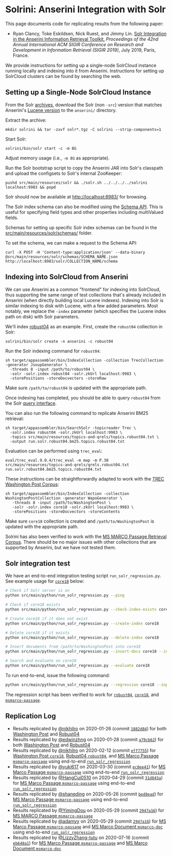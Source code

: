 # Solrini: Anserini Integration with Solr

This page documents code for replicating results from the following paper:

+ Ryan Clancy, Toke Eskildsen, Nick Ruest, and Jimmy Lin. [Solr Integration in the Anserini Information Retrieval Toolkit.](https://cs.uwaterloo.ca/~jimmylin/publications/Clancy_etal_SIGIR2019a.pdf) _Proceedings of the 42nd Annual International ACM SIGIR Conference on Research and Development in Information Retrieval (SIGIR 2019)_, July 2019, Paris, France.

We provide instructions for setting up a single-node SolrCloud instance running locally and indexing into it from Anserini.
Instructions for setting up SolrCloud clusters can be found by searching the web.

## Setting up a Single-Node SolrCloud Instance

From the Solr [archives](https://archive.apache.org/dist/lucene/solr/), download the Solr (non `-src`) version that matches Anserini's [Lucene version](https://github.com/castorini/anserini/blob/master/pom.xml#L36) to the `anserini/` directory.

Extract the archive:

```
mkdir solrini && tar -zxvf solr*.tgz -C solrini --strip-components=1
```

Start Solr:

```
solrini/bin/solr start -c -m 8G
```

Adjust memory usage (i.e., `-m 8G` as appropriate).

Run the Solr bootstrap script to copy the Anserini JAR into Solr's classpath and upload the configsets to Solr's internal ZooKeeper:

```
pushd src/main/resources/solr && ./solr.sh ../../../../solrini localhost:9983 && popd
```

Solr should now be available at [http://localhost:8983/](http://localhost:8983/) for browsing.

The Solr index schema can also be modified using the [Schema API](https://lucene.apache.org/solr/guide/8_3/schema-api.html). This is useful for specifying field types and other properties including multiValued fields.

Schemas for setting up specific Solr index schemas can be found in the [src/main/resources/solr/schemas/](../src/main/resources/solr/schemas/) folder.

To set the schema, we can make a request to the Schema API:

```
curl -X POST -H 'Content-type:application/json' --data-binary @src/main/resources/solr/schemas/SCHEMA_NAME.json http://localhost:8983/solr/COLLECTION_NAME/schema
```

## Indexing into SolrCloud from Anserini

We can use Anserini as a common "frontend" for indexing into SolrCloud, thus supporting the same range of test collections that's already included in Anserini (when directly building local Lucene indexes).
Indexing into Solr is similar indexing to disk with Lucene, with a few added parameters.
Most notably, we replace the `-index` parameter (which specifies the Lucene index path on disk) with Solr parameters.

We'll index [robust04](regressions-robust04.md) as an example.
First, create the `robust04` collection in Solr:

```
solrini/bin/solr create -n anserini -c robust04
```

Run the Solr indexing command for `robust04`:

```
sh target/appassembler/bin/IndexCollection -collection TrecCollection -generator JsoupGenerator \
  -threads 8 -input /path/to/robust04 \
  -solr -solr.index robust04 -solr.zkUrl localhost:9983 \
  -storePositions -storeDocvectors -storeRaw
```

Make sure `/path/to/robust04` is updated with the appropriate path.

Once indexing has completed, you should be able to query `robust04` from the Solr [query interface](http://localhost:8983/solr/#/robust04/query).

You can also run the following command to replicate Anserini BM25 retrieval:

```
sh target/appassembler/bin/SearchSolr -topicreader Trec \
  -solr.index robust04 -solr.zkUrl localhost:9983 \
  -topics src/main/resources/topics-and-qrels/topics.robust04.txt \
  -output run.solr.robust04.bm25.topics.robust04.txt
```

Evaluation can be performed using `trec_eval`:

```
eval/trec_eval.9.0.4/trec_eval -m map -m P.30 src/main/resources/topics-and-qrels/qrels.robust04.txt run.solr.robust04.bm25.topics.robust04.txt
```

These instructions can be straightforwardly adapted to work with the [TREC Washington Post Corpus](regressions-core18.md):

```
sh target/appassembler/bin/IndexCollection -collection WashingtonPostCollection -generator WapoGenerator \
   -threads 8 -input /path/to/WashingtonPost \
   -solr -solr.index core18 -solr.zkUrl localhost:9983 \
   -storePositions -storeDocvectors -storeContents
```

Make sure `core18` collection is created and `/path/to/WashingtonPost` is updated with the appropriate path.

Solrini has also been verified to work with the [MS MARCO Passage Retrieval Corpus](experiments-msmarco-passage.md).
There should be no major issues with other collections that are supported by Anserini, but we have not tested them.

## Solr integration test

We have an end-to-end integration testing script `run_solr_regression.py`.
See example usage for [`core18`](regressions-core18.md) below:

```bash
# Check if Solr server is on
python src/main/python/run_solr_regression.py --ping

# Check if core18 exists
python src/main/python/run_solr_regression.py --check-index-exists core18

# Create core18 if it does not exist
python src/main/python/run_solr_regression.py --create-index core18

# Delete core18 if it exists
python src/main/python/run_solr_regression.py --delete-index core18

# Insert documents from /path/to/WashingtonPost into core18
python src/main/python/run_solr_regression.py --insert-docs core18 --input /path/to/WashingtonPost

# Search and evaluate on core18
python src/main/python/run_solr_regression.py --evaluate core18
```

To run end-to-end, issue the following command:

```bash
python src/main/python/run_solr_regression.py --regression core18 --input /path/to/WashingtonPost
```

The regression script has been verified to work for [`robust04`](regressions-robust04.md), [`core18`](regressions-core18.md), and [`msmarco-passage`](experiments-msmarco-passage.md).

## Replication Log

+ Results replicated by [@nikhilro](https://github.com/nikhilro) on 2020-01-26 (commit [`1882d84`](https://github.com/castorini/anserini/commit/1882d84236b13cd4673d2d8fa91003438eea2d82)) for both [Washington Post](regressions-core18.md) and [Robust04](regressions-robust04.md)
+ Results replicated by [@edwinzhng](https://github.com/edwinzhng) on 2020-01-28 (commit [`a79cb62`](https://github.com/castorini/anserini/commit/a79cb62a57a059113a6c3b1523b582b89dccf0a1)) for both [Washington Post](regressions-core18.md) and [Robust04](regressions-robust04.md)
+ Results replicated by [@nikhilro](https://github.com/nikhilro) on 2020-02-12 (commit [`eff7755`](https://github.com/castorini/anserini/commit/eff7755a611bd20ee1d63ac0167f5c8f38cd3074)) for [Washington Post `core18`](regressions-core18.md), [Robust04 `robust04`](regressions-robust04.md), and [MS Marco Passage `msmarco-passage`](regressions-msmarco-passage.md) using end-to-end [`run_solr_regression`](../src/main/python/run_solr_regression.py)
+ Results replicated by [@yuki617](https://github.com/yuki617) on 2020-03-30 (commit [`ec8ee41`](https://github.com/castorini/anserini/commit/ec8ee4145edf6db767cb86fa0d244d17e652eb2e)) for [MS Marco Passage `msmarco-passage`](regressions-msmarco-passage.md) using end-to-end [`run_solr_regression`](../src/main/python/run_solr_regression.py)
+ Results replicated by [@HangCui0510](https://github.com/HangCui0510) on 2020-04-29 (commit [`31d843a`](https://github.com/castorini/anserini/commit/31d843a6073bfd7eff7e326f543e3f11845df7fa)) for [MS Marco Passage `msmarco-passage`](regressions-msmarco-passage.md) using end-to-end [`run_solr_regression`](../src/main/python/run_solr_regression.py)
+ Results replicated by [@shaneding](https://github.com/shaneding) on 2020-05-26 (commit [`bed8ead`](https://github.com/castorini/anserini/commit/bed8eadad5f2ba859a2ddd2801db4aaeb3c81485)) for [MS Marco Passage `msmarco-passage`](regressions-msmarco-passage.md) using end-to-end [`run_solr_regression`](../src/main/python/run_solr_regression.py)
+ Results replicated by [@YimingDou](https://github.com/YimingDou) on 2020-05-29 (commit [`2947a16`](https://github.com/castorini/anserini/commit/2947a1622efae35637b83e321aba8e6fccd43489)) for [MS MARCO Passage `msmarco-passage`](regressions-msmarco-passage.md)
+ Results replicated by [@adamyy](https://github.com/adamyy) on 2020-05-29 (commit [`2947a16`](https://github.com/castorini/anserini/commit/2947a1622efae35637b83e321aba8e6fccd43489)) for [MS Marco Passage `msmarco-passage`](regressions-msmarco-passage.md) and [MS Marco Document `msmarco-doc`](regressions-msmarco-doc.md) using end-to-end [`run_solr_regression`](../src/main/python/run_solr_regression.py)
+ Results replicated by [@LizzyZhang-tutu](https://github.com/LizzyZhang-tutu) on 2020-07-16 (commit [`eb648a1`](https://github.com/castorini/anserini/commit/eb648a19fe9df175c5f552d0c7b0208836434197)) for [MS Marco Passage `msmarco-passage`](regressions-msmarco-passage.md) and [MS Marco Document `msmarco-doc`](regressions-msmarco-doc.md)
